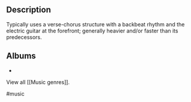 ## Description
Typically uses a verse-chorus structure with a backbeat rhythm and the electric guitar at the forefront; generally heavier and/or faster than its predecessors. 

## Albums
- 

View all [[Music genres]].

#music 